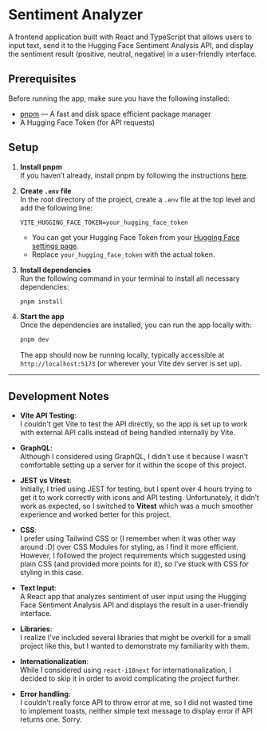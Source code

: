 # Sentiment Analyzer

A frontend application built with React and TypeScript that allows users to input text, send it to the Hugging Face Sentiment Analysis API, and display the sentiment result (positive, neutral, negative) in a user-friendly interface.

## Prerequisites

Before running the app, make sure you have the following installed:

- [pnpm](https://pnpm.io/) — A fast and disk space efficient package manager
- A Hugging Face Token (for API requests)

## Setup

1. **Install pnpm**  
   If you haven’t already, install pnpm by following the instructions [here](https://pnpm.io/).

2. **Create `.env` file**  
   In the root directory of the project, create a `.env` file at the top level and add the following line:

   ```
   VITE_HUGGING_FACE_TOKEN=your_hugging_face_token
   ```

   - You can get your Hugging Face Token from your [Hugging Face settings page](https://huggingface.co/settings/tokens).
   - Replace `your_hugging_face_token` with the actual token.

3. **Install dependencies**  
   Run the following command in your terminal to install all necessary dependencies:

   ```bash
   pnpm install
   ```

4. **Start the app**  
   Once the dependencies are installed, you can run the app locally with:

   ```bash
   pnpm dev
   ```

   The app should now be running locally, typically accessible at `http://localhost:5173` (or wherever your Vite dev server is set up).

---

## Development Notes

- **Vite API Testing**:  
  I couldn't get Vite to test the API directly, so the app is set up to work with external API calls instead of being handled internally by Vite.
- **GraphQL**:  
  Although I considered using GraphQL, I didn't use it because I wasn't comfortable setting up a server for it within the scope of this project.

- **JEST vs Vitest**:  
  Initially, I tried using JEST for testing, but I spent over 4 hours trying to get it to work correctly with icons and API testing. Unfortunately, it didn’t work as expected, so I switched to **Vitest** which was a much smoother experience and worked better for this project.

- **CSS**:  
  I prefer using Tailwind CSS or (I remember when it was other way around :D) over CSS Modules for styling, as I find it more efficient. However, I followed the project requirements which suggested using plain CSS (and provided more points for it), so I’ve stuck with CSS for styling in this case.

- **Text Input**:  
  A React app that analyzes sentiment of user input using the Hugging Face Sentiment Analysis API and displays the result in a user-friendly interface.

- **Libraries**:  
  I realize I’ve included several libraries that might be overkill for a small project like this, but I wanted to demonstrate my familiarity with them.

- **Internationalization**:  
  While I considered using `react-i18next` for internationalization, I decided to skip it in order to avoid complicating the project further.

- **Error handling**:  
  I couldn't really force API to throw error at me, so I did not wasted time to implement toasts, neither simple text message to display error if API returns one. Sorry.
